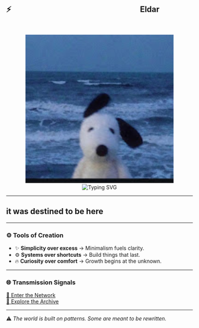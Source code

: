 ## ⚡ㅤㅤㅤㅤㅤㅤㅤㅤㅤㅤㅤㅤㅤㅤㅤㅤㅤㅤEldarㅤㅤㅤㅤㅤㅤㅤㅤㅤㅤㅤㅤㅤㅤㅤ
<div align="center">
  <img src="https://github.com/eldar-05/justcoolpic/blob/main/dar-meme.jpg" width="400" alt="Just a cool pic" />
</div>

<div align="center">
  <img src="https://readme-typing-svg.herokuapp.com?font=Orbitron&size=22&duration=3000&color=F7B93E&center=true&vCenter=true&lines=>_Echoes+of+Code;>_Architect+of+the+Invisible;>_Traveler+of+the+Binary+Realm;>_Shaping+the+Unwritten" alt="Typing SVG" />
</div>

---
## it was destined to be here



---
### ⚙️ Tools of Creation

- ✨ **Simplicity over excess** → Minimalism fuels clarity.
- ⚙️ **Systems over shortcuts** → Build things that last.
- 🔥 **Curiosity over comfort** → Growth begins at the unknown.

---
### 🌐 Transmission Signals

[🔗 Enter the Network](https://www.instagram.com/eldar.xc/)  
[📡 Explore the Archive](https://sites.google.com/view/eldar-portfolio/home)  

---
⚠️ *The world is built on patterns. Some are meant to be rewritten.*
